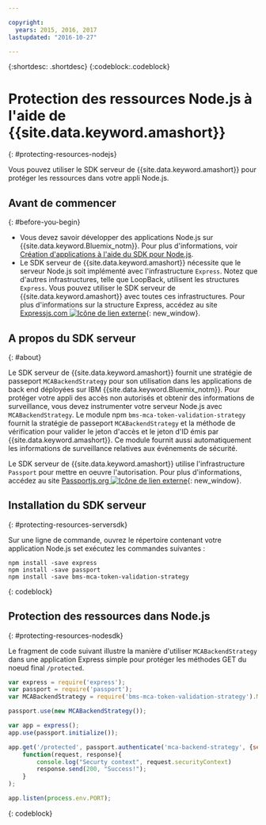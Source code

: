 ```yaml
---

copyright:
  years: 2015, 2016, 2017
lastupdated: "2016-10-27"

---
```


{:shortdesc: .shortdesc} 
{:codeblock:.codeblock}

# Protection des ressources Node.js à l'aide de {{site.data.keyword.amashort}}
{: #protecting-resources-nodejs}


Vous pouvez utiliser le SDK serveur de {{site.data.keyword.amashort}} pour protéger les ressources dans votre appli Node.js.

## Avant de commencer
{: #before-you-begin}

* Vous devez savoir développer des applications Node.js sur {{site.data.keyword.Bluemix_notm}}. Pour plus d'informations, voir
[Création d'applications à l'aide du SDK pour Node.js](https://console.{DomainName}/docs/runtimes/nodejs/index.html#nodejs_runtime).
* Le SDK serveur de {{site.data.keyword.amashort}} nécessite que le serveur Node.js soit implémenté avec l'infrastructure `Express`. Notez
que d'autres infrastructures, telle que LoopBack, utilisent les structures `Express`. Vous pouvez utiliser le SDK serveur de
{{site.data.keyword.amashort}} avec toutes ces infrastructures. Pour plus d'informations sur la structure Express, accédez au site [Expressjs.com ![Icône de lien externe](../../icons/launch-glyph.svg "Icône de lien externe")](http://expressjs.com/ "Icône de lien externe"){: new_window}.

## A propos du SDK serveur
{: #about}

Le SDK serveur de {{site.data.keyword.amashort}} fournit une stratégie de passeport `MCABackendStrategy` pour son utilisation
dans les applications de back end déployées sur IBM {{site.data.keyword.Bluemix_notm}}. Pour protéger votre appli des accès non autorisés et obtenir des informations de surveillance, vous devez instrumenter votre serveur Node.js avec `MCABackendStrategy`. Le
module npm `bms-mca-token-validation-strategy` fournit la stratégie de passeport `MCABackendStrategy` et la méthode de
vérification pour valider le jeton d'accès et le jeton d'ID émis par {{site.data.keyword.amashort}}. Ce module fournit aussi automatiquement les informations de surveillance relatives aux événements de sécurité.

Le SDK serveur de {{site.data.keyword.amashort}} utilise l'infrastructure `Passport` pour mettre en oeuvre l'autorisation.  Pour plus d'informations, accédez au site [Passportjs.org ![Icône de lien externe](../../icons/launch-glyph.svg "Icône de lien externe")](http://passportjs.org/ "Icône de lien externe"){: new_window}.

## Installation du SDK serveur
{: #protecting-resources-serversdk}

Sur une ligne de commande, ouvrez le répertoire contenant votre application Node.js set exécutez les commandes suivantes :

```
npm install -save express
npm install -save passport
npm install -save bms-mca-token-validation-strategy
```
{: codeblock}

## Protection des ressources dans Node.js
{: #protecting-resources-nodesdk}

Le fragment de code suivant illustre la manière d'utiliser `MCABackendStrategy` dans une application Express simple pour protéger les méthodes
GET du noeud final `/protected`.

```JavaScript
var express = require('express');
var passport = require('passport');
var MCABackendStrategy = require('bms-mca-token-validation-strategy').MCABackendStrategy;

passport.use(new MCABackendStrategy());

var app = express();
app.use(passport.initialize());

app.get('/protected', passport.authenticate('mca-backend-strategy', {session: false }),
    function(request, response){
		console.log("Securty context", request.securityContext)    
		response.send(200, "Success!");
    }
);

app.listen(process.env.PORT);
```
{: codeblock}

